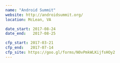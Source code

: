 ```yaml
---
name: "Android Summit"
website: http://androidsummit.org/
location: McLean, VA

date_start: 2017-08-24
date_end:   2017-08-25

cfp_start: 2017-03-21
cfp_end:   2017-07-14
cfp_site: https://goo.gl/forms/N0vPmkWLKijfsHOy2
---
```

